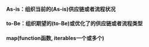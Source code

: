 #### As-is：组织当前的(As-is)供应链或者流程状况
#### to-Be：组织期望的(to-Be)或优化了的供应链或者流程类型
#### map(function函数, iterables一个或多个) 
